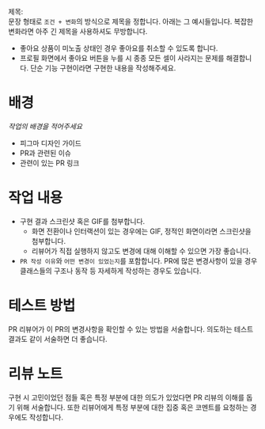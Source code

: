 제목:  
문장 형태로 `조건 + 변화`의 방식으로 제목을 정합니다. 아래는 그 예시들입니다. 복잡한 변화라면 아주 긴 제목을 사용하셔도 무방합니다.
- 좋아요 상품이 미노출 상태인 경우 좋아요를 취소할 수 있도록 합니다.
- 프로필 화면에서 좋아요 버튼을 누를 시 종종 모든 셀이 사라지는 문제를 해결합니다.
단순 기능 구현이라면 구현한 내용을 작성해주세요.

# 배경
*작업의 배경을 적어주세요*
- 피그마 디자인 가이드
- PR과 관련된 이슈
- 관련이 있는 PR 링크

# 작업 내용
- 구현 결과 스크린샷 혹은 GIF를 첨부합니다.
  - 화면 전환이나 인터랙션이 있는 경우에는 GIF, 정적인 화면이라면 스크린샷을 첨부합니다.
  - 리뷰어가 직접 실행하지 않고도 변경에 대해 이해할 수 있으면 가장 좋습니다.
- `PR 작성 이유`와 `어떤 변경이 있었는지`를 포함합니다. PR에 많은 변경사항이 있을 경우 클래스들의 구조나 동작 등 자세하게 작성하는 경우도 있습니다.

# 테스트 방법
PR 리뷰어가 이 PR의 변경사항을 확인할 수 있는 방법을 서술합니다. 의도하는 테스트 결과도 같이 서술하면 더 좋습니다.

# 리뷰 노트
구현 시 고민이었던 점들 혹은 특정 부분에 대한 의도가 있었다면 PR 리뷰의 이해를 돕기 위해 서술합니다. 또한 리뷰어에게 특정 부분에 대한 집중 혹은 코멘트를 요청하는 경우에도 작성합니다.
